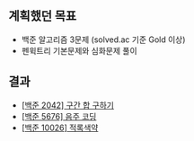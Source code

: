 ## 계획했던 목표
- 백준 알고리즘 3문제 (solved.ac 기준 Gold 이상)
- 펜윅트리 기본문제와 심화문제 풀이
  

## 결과
- [[백준 2042] 구간 합 구하기](https://blog.naver.com/kerochuu/221993363429)
- [[백준 5676] 음주 코딩](https://blog.naver.com/kerochuu/222000353064)
- [[백준 10026] 적록색약](https://blog.naver.com/kerochuu/222000372144)